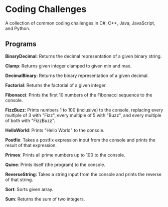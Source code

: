 # Coding Challenges

A collection of common coding challenges in C#, C++, Java, JavaScript, and Python.

## Programs

**BinaryDecimal**: Returns the decimal representation of a given binary string.

**Clamp**: Returns given integer clamped to given min and max.

**DecimalBinary**: Returns the binary representation of a given decimal.

**Factorial**: Returns the factorial of a given integer.

**Fibonacci**: Prints the first 10 numbers of the Fibonacci sequence to the console.

**FizzBuzz**: Prints numbers 1 to 100 (inclusive) to the console, replacing every multiple of 3 with "Fizz", every multiple of 5 with "Buzz", and every multiple of both with "FizzBuzz".

**HelloWorld**: Prints "Hello World" to the console.

**Postfix**: Takes a postfix expression input from the console and prints the result of that expression.

**Primes**: Prints all prime numbers up to 100 to the console.

**Quine**: Prints itself (the program) to the console.

**ReverseString**: Takes a string input from the console and prints the reverse of that string.

**Sort**: Sorts given array.

**Sum**: Returns the sum of two integers.
